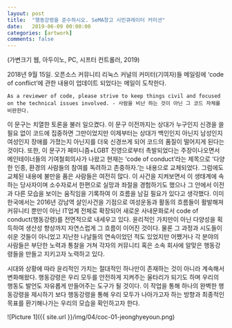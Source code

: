 ```yaml
---
layout: post
title:  "행동강령을 준수하시오. SeMA창고 시민큐레이터 커미션"
date:   2019-06-09 00:00:00
categories: [artwork]
comments: false
---
```


(가변크기 웹, 아두이노, PC, 시프터 컨트롤러, 2019) 

2018년 9월 15일. 오픈소스 커뮤니티 리눅스 커널의 커미터(기여자)들 메일링에 ‘code of conflict’에 관한 내용이 업데이트 되었다는 메일이 도착한다.

  `As a reviewer of code, please strive to keep things civil and focused on the technical issues involved. - 사람을 비난 하는 것이 아닌 그 코드 자체를 비판한다.`

이 문구는 치열한 토론을 불러 일으켰다. 이 문구 이전까지는 상대가 누구인지 신경을 쓸 필요 없이 코드에 집중하면 그만이었지만 이제부터는 상대가 백인인지 아닌지 남성인지 여성인지 장애를 가졌는지 아닌지를 더욱 신경쓰게 되어 코드의 품질이 떨어지게 된다는 것이다. 또한, 이 문구가 페미니즘+LGBT 진영으로부터 촉발되었다는 주장이나오면서 메인테이너들의 기여철회의사가 나왔고 현재는 ‘code of conduct’라는 제목으로 ‘다양한 인종, 환경의 사람들의 참여를 독려하고 존중하자.’는 내용으로 교체되었다. 그럼에도 교체된 내용에 불만을 품은 사람들은 여전히 많다. 이 사건을 지켜보면서 이 생태계에 속하는 당사자이며 소수자로서 한편으로 실망과 좌절을 경험하기도 했으나 그 안에서 이전과 다른 모습을 보이는 움직임을 기록하여 이 흐름을 남길 필요가 있다고 생각했다.
이미 한국에서는 2016년 강남역 살인사건을 기점으로 여성운동과 활동의 흐름들이 활발해져 커뮤니티 뿐만이 아닌 IT업계 전체로 확장되어 새로운 사내문화로서 code of conduct(행동강령)를 전면적으로 내세우고 있다. 윤리적인 가치만이 아닌 다양성을 획득하여 생산성 향상까지 자연스럽게 그 흐름이 이어진 것이다. 물론 그 과정과 시도들이 쉬운 것들이 아니었고 지난한 나날들의 연속이었던 적도 있었지만 어쨌거나 각 분야의 사람들은 부단한 노력과 통찰을 거쳐 각자의 커뮤니티 혹은 소속 회사에 알맞은 행동강령들을 만들고 지키고자 노력하고 있다.

시대와 상황에 따라 윤리적인 가치는 절대적인 하나만이 존재하는 것이 아니라 계속해서 변화해왔다. 행동강령은 우리 모두를 안전하게 지켜주는 울타리가 되기도 하며 우리의 행동도 발언도 자유롭게 만들어주는 도구가 될 것이다. 이 작업을 통해 하나의 완벽한 행동강령을 제시하기 보다 행동강령을 통해 우리 모두가 나아가고자 하는 방향과 최종적인 목표를 환기해나가는 우리의 모습을 확인하고자 한다. 



![Picture 1]({{ site.url }}/img/04/coc-01-jeonghyeyoun.png)

<!--more-->
